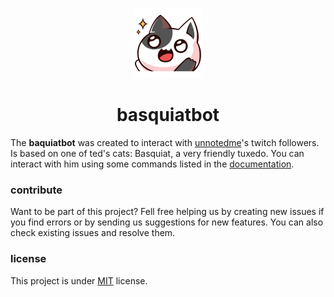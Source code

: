<p align="center">
    <img src="assets/img/basquiatbot.png">
    <h1 align="center">basquiatbot</h1>
</p>

The **baquiatbot** was created to interact with [unnotedme][1]'s twitch followers. Is based on one of ted's cats: Basquiat, a very friendly tuxedo. You can interact with him using some commands listed in the [documentation][2].

### contribute

Want to be part of this project? Fell free helping us by creating new issues if you find errors or by sending us suggestions for new features. You can also check existing issues and resolve them.

### license

This project is under [MIT][3] license.

[1]: https://twitch.tv/unnotedme
[2]: https://www.youtube.com/watch?v=A_6wm8HVaVY&ab_channel=spiderwomen23
[3]: license
